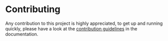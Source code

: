 # Contributing
Any contribution to this project is highly appreciated, to get up and running quickly, please have a look at the [contribution guidelines](https://github.com/os-c/ITR/contributing.html) in the documentation.